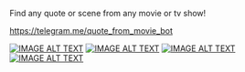 Find any quote or scene from any movie or tv show!

https://telegram.me/quote_from_movie_bot

[![IMAGE ALT TEXT](http://img.youtube.com/vi/CQG-CKGIEZ8/0.jpg)](https://www.youtube.com/watch?v=CQG-CKGIEZ8 "Video Title")
[![IMAGE ALT TEXT](http://img.youtube.com/vi/iiKUsGxnZok/0.jpg)](https://www.youtube.com/watch?v=iiKUsGxnZok "Video Title")
[![IMAGE ALT TEXT](http://img.youtube.com/vi/oSOeYXUIHZ0/0.jpg)](https://www.youtube.com/watch?v=oSOeYXUIHZ0 "Video Title")
[![IMAGE ALT TEXT](http://img.youtube.com/vi/fD38H-1jlTk/0.jpg)](https://www.youtube.com/watch?v=fD38H-1jlTk "Video Title")
